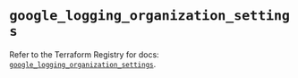 # `google_logging_organization_settings`

Refer to the Terraform Registry for docs: [`google_logging_organization_settings`](https://registry.terraform.io/providers/hashicorp/google/6.49.0/docs/resources/logging_organization_settings).

